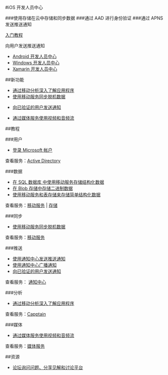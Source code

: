 <properties pageTitle="移动服务-iOS - Azure 微软云" metakeywords="" description="" services="" documentationCenter="iOS" authors="" manager="Tiffena" editor="EricChen"/>
  
<tags ms.service="mobile-service" ms.date="" wacn.date="04/11/2015"/>


#iOS 开发人员中心

###使用存储在云中存储和同步数据
###通过 AAD 进行身份验证
###通过 APNS 发送推送通知

[入门教程](/documentation/articles/mobile-services-ios-get-started)

向用户发送推送通知

- [Android 开发人员中心](/develop/mobile/android)
- [Windows 开发人员中心](/develop/mobile/windows)
- [Xamarin 开发人员中心](/develop/mobile/xamarin)

##新功能

- [通过移动分析深入了解应用程序](/documentation/articles/mobile-services-ios-get-started-mobile-analytics)
- [使用移动服务同步脱机数据](/documentation/articles/mobile-services-ios-get-started-offline-data)
<!--- [使用 Active Directory 身份验证库登录](/documentation/articles/mobile-services-dotnet-backend-ios-adal-sso-authentication)-->
- [向已验证的用户发送通知](/documentation/articles/mobile-services-javascript-backend-ios-push-notifications-app-users)
<!---  [使用影像发送推送通知至 iOS8](/documentation/articles/notification-hubs-aspnet-backend-ios-rich-push)-->
- [通过媒体服务使用视频和音频流](/documentation/articles/media-services-use-ios-media-player-framework)

##教程

###用户

- [登录 Microsoft 帐户](/documentation/articles/mobile-services-ios-get-started-users)
<!--- [使用 Active Directory 身份验证库登录](/documentation/articles/mobile-services-dotnet-backend-ios-adal-sso-authentication)-->
<!--- [代表用户访问 SharePoint](/documentation/articles/mobile-services-dotnet-backend-calling-sharepoint-on-behalf-of-user)-->

查看服务：[Active Directory](https://github.com/AzureAD)

###数据

- [在 SQL 数据库 中使用移动服务存储结构化数据](/documentation/articles/mobile-services-ios-get-started-data)
- [在 Blob 存储中存储二进制数据](/documentation/articles/mobile-services-ios-upload-data-blob-storage)
- [使用移动服务和表存储来存储简单结构化数据](/documentation/articles/mobile-services-store-data-table-storage)

查看服务：[移动服务](/documentation/services/mobile-services) | [存储](/documentation/services/storage)

###同步

- [使用移动服务同步脱机数据](/documentation/articles/mobile-services-ios-get-started-offline-data)

查看服务：[移动服务](/documentation/services/mobile-services)

###推送

- [使用通知中心发送推送通知](/documentation/articles/notification-hubs-ios-get-started)
- [使用通知中心广播通知](/documentation/articles/notification-hubs-ios-send-breaking-news)
- [向已验证的用户发送通知](/documentation/articles/mobile-services-javascript-backend-ios-push-notifications-app-users)

查看服务： [通知中心](/documentation/services/notification-hubs)

###分析

- [通过移动分析深入了解应用程序](/documentation/articles/mobile-services-ios-get-started-mobile-analytics)
<!--- [使用 New Relic 监视移动服务](/documentation/articles/store-new-relic-mobile-services-monitor)-->

查看服务：[Capptain](http://www.capptain.com)

###媒体

- [通过媒体服务使用视频和音频流](/documentation/articles/media-services-use-ios-media-player-framework)

查看服务：[媒体服务](/develop/media-services)

##资源

<!--- [iOS 参考查找针对客户端库和服务器脚本的文档](/develop/mobile/reference-ios)-->

<!--
- [iOS 示例了解丰富的可下载示例应用程序](/develop/mobile/ios-samples)
-->

- [论坛询问问题、分享见解和讨论平台](https://social.msdn.microsoft.com/Forums/zh-CN/home?forum=windowsazurezhchs)

